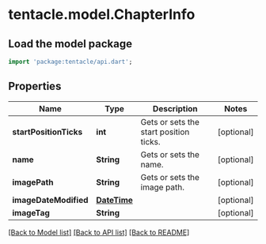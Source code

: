 # tentacle.model.ChapterInfo

## Load the model package
```dart
import 'package:tentacle/api.dart';
```

## Properties
Name | Type | Description | Notes
------------ | ------------- | ------------- | -------------
**startPositionTicks** | **int** | Gets or sets the start position ticks. | [optional] 
**name** | **String** | Gets or sets the name. | [optional] 
**imagePath** | **String** | Gets or sets the image path. | [optional] 
**imageDateModified** | [**DateTime**](DateTime.md) |  | [optional] 
**imageTag** | **String** |  | [optional] 

[[Back to Model list]](../README.md#documentation-for-models) [[Back to API list]](../README.md#documentation-for-api-endpoints) [[Back to README]](../README.md)


